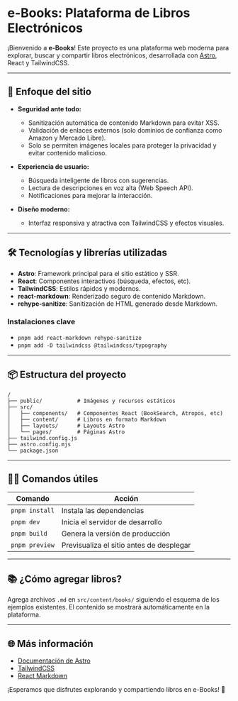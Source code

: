 
# e-Books: Plataforma de Libros Electrónicos

¡Bienvenido a **e-Books**! Este proyecto es una plataforma web moderna para explorar, buscar y compartir libros electrónicos, desarrollada con [Astro](https://astro.build/), React y TailwindCSS.

---

## 🚀 Enfoque del sitio

- **Seguridad ante todo:**
  - Sanitización automática de contenido Markdown para evitar XSS.
  - Validación de enlaces externos (solo dominios de confianza como Amazon y Mercado Libre).
  - Solo se permiten imágenes locales para proteger la privacidad y evitar contenido malicioso.

- **Experiencia de usuario:**
  - Búsqueda inteligente de libros con sugerencias.
  - Lectura de descripciones en voz alta (Web Speech API).
  - Notificaciones para mejorar la interacción.

- **Diseño moderno:**
  - Interfaz responsiva y atractiva con TailwindCSS y efectos visuales.

---

## 🛠️ Tecnologías y librerías utilizadas

- **Astro**: Framework principal para el sitio estático y SSR.
- **React**: Componentes interactivos (búsqueda, efectos, etc).
- **TailwindCSS**: Estilos rápidos y modernos.
- **react-markdown**: Renderizado seguro de contenido Markdown.
- **rehype-sanitize**: Sanitización de HTML generado desde Markdown.

### Instalaciones clave

- `pnpm add react-markdown rehype-sanitize`
- `pnpm add -D tailwindcss @tailwindcss/typography`

---

## 📦 Estructura del proyecto

```text
/
├── public/           # Imágenes y recursos estáticos
├── src/
│   ├── components/   # Componentes React (BookSearch, Atropos, etc)
│   ├── content/      # Libros en formato Markdown
│   ├── layouts/      # Layouts Astro
│   └── pages/        # Páginas Astro
├── tailwind.config.js
├── astro.config.mjs
└── package.json
```

---

## 🧑‍💻 Comandos útiles

| Comando            | Acción                                      |
|--------------------|---------------------------------------------|
| `pnpm install`     | Instala las dependencias                    |
| `pnpm dev`         | Inicia el servidor de desarrollo            |
| `pnpm build`       | Genera la versión de producción             |
| `pnpm preview`     | Previsualiza el sitio antes de desplegar    |

---

## 📚 ¿Cómo agregar libros?

Agrega archivos `.md` en `src/content/books/` siguiendo el esquema de los ejemplos existentes. El contenido se mostrará automáticamente en la plataforma.

---

## 🌐 Más información

- [Documentación de Astro](https://docs.astro.build)
- [TailwindCSS](https://tailwindcss.com/)
- [React Markdown](https://github.com/remarkjs/react-markdown)

¡Esperamos que disfrutes explorando y compartiendo libros en e-Books! 🚀
